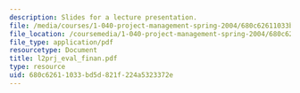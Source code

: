 ```yaml
---
description: Slides for a lecture presentation.
file: /media/courses/1-040-project-management-spring-2004/680c62611033bd5d821f224a5323372e_l2prj_eval_finan.pdf
file_location: /coursemedia/1-040-project-management-spring-2004/680c62611033bd5d821f224a5323372e_l2prj_eval_finan.pdf
file_type: application/pdf
resourcetype: Document
title: l2prj_eval_finan.pdf
type: resource
uid: 680c6261-1033-bd5d-821f-224a5323372e
---
```

